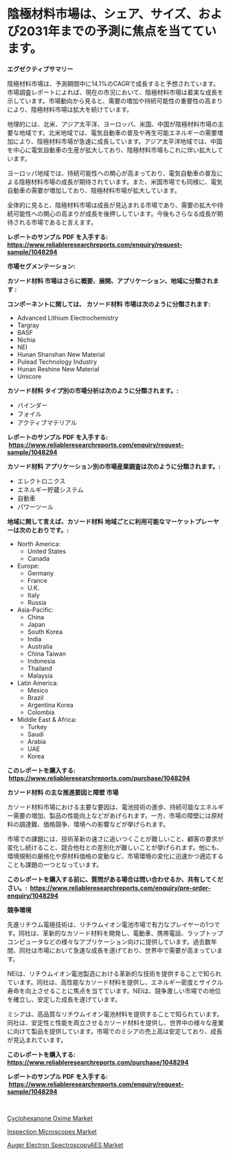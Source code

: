 <p><h1>陰極材料市場は、シェア、サイズ、および2031年までの予測に焦点を当てています。</h1></p><p><strong>エグゼクティブサマリー</strong></p>
<p><p>陰極材料市場は、予測期間中に14.1%のCAGRで成長すると予想されています。市場調査レポートによれば、現在の市況において、陰極材料市場は着実な成長を示しています。市場動向から見ると、需要の増加や持続可能性の重要性の高まりにより、陰極材料市場は拡大を続けています。</p><p>地理的には、北米、アジア太平洋、ヨーロッパ、米国、中国が陰極材料市場の主要な地域です。北米地域では、電気自動車の普及や再生可能エネルギーの需要増加により、陰極材料市場が急速に成長しています。アジア太平洋地域では、中国を中心に電気自動車の生産が拡大しており、陰極材料市場もこれに伴い拡大しています。</p><p>ヨーロッパ地域では、持続可能性への関心が高まっており、電気自動車の普及による陰極材料市場の成長が期待されています。また、米国市場でも同様に、電気自動車の需要が増加しており、陰極材料市場が拡大しています。</p><p>全体的に見ると、陰極材料市場は成長が見込まれる市場であり、需要の拡大や持続可能性への関心の高まりが成長を後押ししています。今後もさらなる成長が期待される市場であると言えます。</p></p>
<p><strong>レポートのサンプル PDF を入手する: <a href="https://www.reliableresearchreports.com/enquiry/request-sample/1048294">https://www.reliableresearchreports.com/enquiry/request-sample/1048294</a></strong></p>
<p><strong>市場セグメンテーション:</strong></p>
<p><strong> カソード材料 市場はさらに概要、展開、アプリケーション、地域に分類されます :</strong></p>
<p><strong>コンポーネントに関しては、 カソード材料 市場は次のように分類されます: &nbsp;</strong></p>
<p><ul><li>Advanced Lithium Electrochemistry</li><li>Targray</li><li>BASF</li><li>Nichia</li><li>NEI</li><li>Hunan Shanshan New Material</li><li>Pulead Technology Industry</li><li>Hunan Reshine New Material</li><li>Umicore</li></ul></p>
<p><strong> カソード材料 タイプ別の市場分析は次のように分類されます。:</strong></p>
<p><ul><li>バインダー</li><li>フォイル</li><li>アクティブマテリアル</li></ul></p>
<p><strong>レポートのサンプル PDF を入手する: &nbsp;<a href="https://www.reliableresearchreports.com/enquiry/request-sample/1048294">https://www.reliableresearchreports.com/enquiry/request-sample/1048294</a></strong></p>
<p><strong> カソード材料 アプリケーション別の市場産業調査は次のように分類されます。:</strong></p>
<p><ul><li>エレクトロニクス</li><li>エネルギー貯蔵システム</li><li>自動車</li><li>パワーツール</li></ul></p>
<p><strong>地域に関して言えば、カソード材料 地域ごとに利用可能なマーケットプレーヤーは次のとおりです。:</strong></p>
<p><ul>
    <li>
        North America:
        <ul>
            <li>United States</li>
            <li>Canada</li>
        </ul>
    </li>
    <li>
        Europe:
        <ul>
            <li>Germany</li>
            <li>France</li>
            <li>U.K.</li>
            <li>Italy</li>
            <li>Russia</li>
        </ul>
    </li>
    <li>
        Asia-Pacific:
        <ul>
            <li>China</li>
            <li>Japan</li>
            <li>South Korea</li>
            <li>India</li>
            <li>Australia</li>
            <li>China Taiwan</li>
            <li>Indonesia</li>
            <li>Thailand</li>
            <li>Malaysia</li>
        </ul>
    </li>
    <li>
        Latin America:
        <ul>
            <li>Mexico</li>
            <li>Brazil</li>
            <li>Argentina Korea</li>
            <li>Colombia</li>
        </ul>
    </li>
    <li>
        Middle East & Africa:
        <ul>
            <li>Turkey</li>
            <li>Saudi</li>
            <li>Arabia</li>
            <li>UAE</li>
            <li>Korea</li>
        </ul>
    </li>
    </ul></p>
<p><strong>このレポートを購入する: &nbsp;<a href="https://www.reliableresearchreports.com/purchase/1048294">https://www.reliableresearchreports.com/purchase/1048294</a></strong></p>
<p><strong>カソード材料 の主な推進要因と障壁 市場</strong></p>
<p><p>カソード材料市場における主要な要因は、電池技術の進歩、持続可能なエネルギー需要の増加、製品の性能向上などがあげられます。一方、市場の障壁には原材料の調達難、価格競争、環境への影響などが挙げられます。</p><p>市場での課題には、技術革新の速さに追いつくことが難しいこと、顧客の要求が変化し続けること、競合他社との差別化が難しいことが挙げられます。他にも、環境規制の厳格化や原材料価格の変動など、市場環境の変化に迅速かつ適応することも課題の一つとなっています。</p></p>
<p><strong>このレポートを購入する前に、質問がある場合は問い合わせるか、共有してください。:&nbsp; <a href="https://www.reliableresearchreports.com/enquiry/pre-order-enquiry/1048294">https://www.reliableresearchreports.com/enquiry/pre-order-enquiry/1048294</a></strong></p>
<p><strong>競争環境</strong></p>
<p><p>先進リチウム電極技術は、リチウムイオン電池市場で有力なプレイヤーの1つです。同社は、革新的なカソード材料を開発し、電動車、携帯電話、ラップトップコンピュータなどの様々なアプリケーション向けに提供しています。過去数年間、同社は市場において急速な成長を遂げており、世界中で需要が高まっています。</p><p>NEIは、リチウムイオン電池製造における革新的な技術を提供することで知られています。同社は、高性能なカソード材料を提供し、エネルギー密度とサイクル寿命を向上させることに焦点を当てています。NEIは、競争激しい市場での地位を確立し、安定した成長を遂げています。</p><p>ミシアは、高品質なリチウムイオン電池材料を提供することで知られています。同社は、安定性と性能を両立させるカソード材料を提供し、世界中の様々な産業に向けて製品を提供しています。市場でのミシアの売上高は安定しており、成長が見込まれています。</p></p>
<p><strong>このレポートを購入する: &nbsp; <a href="https://www.reliableresearchreports.com/purchase/1048294">https://www.reliableresearchreports.com/purchase/1048294</a></strong></p>
<p><strong>レポートのサンプル PDF を入手する: &nbsp;<a href="https://www.reliableresearchreports.com/enquiry/request-sample/1048294">https://www.reliableresearchreports.com/enquiry/request-sample/1048294</a></strong><strong></strong></p>
<p>&nbsp;</p>
<p><p><a href="https://adventurous-uranium-ef9.notion.site/Cyclohexanone-Oxime-Market-Growth-Market-Trends-COVID-19-Impact-and-Forecasts-for-period-from-202-5aa3db022d9747cc858524becb549d86">Cyclohexanone Oxime Market</a></p><p><a href="https://view.publitas.com/reportprime-1/inspection-microscopes-market-centers-on-aspects-such-as-market-growth-market-share-market-opportunity-and-projected-forecasts-spanning-from-2024-to-2031/">Inspection Microscopes Market</a></p><p><a href="https://github.com/YashRP12/Market-Research-Report-List-4/blob/main/auger-electron-spectroscopyaes-market.md">Auger Electron SpectroscopyAES Market</a></p></p>